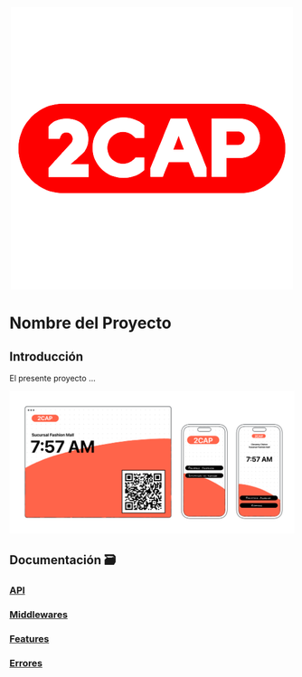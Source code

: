 <p align="center">
  <img src="https://github.com/PonchoCeniceros/PonchoCeniceros/blob/main/setUp/docs/docs/imgs/logo.png">
</p>

# Nombre del Proyecto

## Introducción
El presente proyecto ...

<p align="center">
  <img src="https://github.com/PonchoCeniceros/PonchoCeniceros/blob/main/setUp/docs/docs/imgs/cover.png">
</p>

## Documentación 🗃️
### [API](https://github.com/PonchoCeniceros/app-de-sincronizacion-SAP-SHIPEDGE/blob/main/docs/api)
### [Middlewares](https://github.com/PonchoCeniceros/app-de-sincronizacion-SAP-SHIPEDGE/blob/main/docs/middlewares)
### [Features](https://github.com/PonchoCeniceros/app-de-sincronizacion-SAP-SHIPEDGE/blob/main/docs/features)
### [Errores](https://github.com/PonchoCeniceros/app-de-sincronizacion-SAP-SHIPEDGE/blob/main/docs/error)
